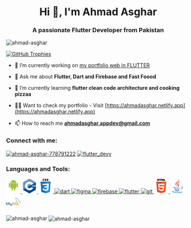 <h1 align="center">Hi 👋, I'm Ahmad Asghar</h1>
<h3 align="center">A passionate Flutter Developer from Pakistan</h3>

<p align="left"> <img src="https://komarev.com/ghpvc/?username=ahmad-asghar&label=Profile%20views&color=0e75b6&style=flat" alt="ahmad-asghar" /> </p>

<p align="left">
  <a href="https://github.com/ryo-ma/github-profile-trophy">
    <img src="https://github-profile-trophy.vercel.app/?username=ahmad-asghar&theme=onestar&no-frame=true&column=5&title=Stars,Repositories,Commits,Followers,Experience" alt="GitHub Trophies" />
  </a>
</p>



- 🔭 I’m currently working on [my portfolio web in FLUTTER](https://ahmadasghar.netlify.app)

- 💬 Ask me about **Flutter, Dart and Firebase and Fast Foood**

- 🌱 I’m currently learning **flutter clean code architecture and cooking pizzaa**

- 👨‍💻 Want to check my portfolio - Visit [https://ahmadasghar.netlify.app](https://ahmadasghar.netlify.app)

- 📫 How to reach me **ahmadasghar.appdev@gmail.com**

<h3 align="left">Connect with me:</h3>
<p align="left">
<a href="https://linkedin.com/in/ahmad-asghar-778791222" target="blank"><img align="center" src="https://raw.githubusercontent.com/rahuldkjain/github-profile-readme-generator/master/src/images/icons/Social/linked-in-alt.svg" alt="ahmad-asghar-778791222" height="30" width="40" /></a>
<a href="https://instagram.com/flutter_devv" target="blank"><img align="center" src="https://raw.githubusercontent.com/rahuldkjain/github-profile-readme-generator/master/src/images/icons/Social/instagram.svg" alt="flutter_devv" height="30" width="40" /></a>
</p>

<h3 align="left">Languages and Tools:</h3>
<p align="left"> <a href="https://developer.android.com" target="_blank" rel="noreferrer"> <img src="https://raw.githubusercontent.com/devicons/devicon/master/icons/android/android-original-wordmark.svg" alt="android" width="40" height="40"/> </a> <a href="https://www.w3schools.com/cpp/" target="_blank" rel="noreferrer"> <img src="https://raw.githubusercontent.com/devicons/devicon/master/icons/cplusplus/cplusplus-original.svg" alt="cplusplus" width="40" height="40"/> </a> <a href="https://www.w3schools.com/css/" target="_blank" rel="noreferrer"> <img src="https://raw.githubusercontent.com/devicons/devicon/master/icons/css3/css3-original-wordmark.svg" alt="css3" width="40" height="40"/> </a> <a href="https://dart.dev" target="_blank" rel="noreferrer"> <img src="https://www.vectorlogo.zone/logos/dartlang/dartlang-icon.svg" alt="dart" width="40" height="40"/> </a> <a href="https://www.figma.com/" target="_blank" rel="noreferrer"> <img src="https://www.vectorlogo.zone/logos/figma/figma-icon.svg" alt="figma" width="40" height="40"/> </a> <a href="https://firebase.google.com/" target="_blank" rel="noreferrer"> <img src="https://www.vectorlogo.zone/logos/firebase/firebase-icon.svg" alt="firebase" width="40" height="40"/> </a> <a href="https://flutter.dev" target="_blank" rel="noreferrer"> <img src="https://www.vectorlogo.zone/logos/flutterio/flutterio-icon.svg" alt="flutter" width="40" height="40"/> </a> <a href="https://git-scm.com/" target="_blank" rel="noreferrer"> <img src="https://www.vectorlogo.zone/logos/git-scm/git-scm-icon.svg" alt="git" width="40" height="40"/> </a> <a href="https://www.w3.org/html/" target="_blank" rel="noreferrer"> <img src="https://raw.githubusercontent.com/devicons/devicon/master/icons/html5/html5-original-wordmark.svg" alt="html5" width="40" height="40"/> </a> <a href="https://www.java.com" target="_blank" rel="noreferrer"> <img src="https://raw.githubusercontent.com/devicons/devicon/master/icons/java/java-original.svg" alt="java" width="40" height="40"/> </a> <a href="https://www.mysql.com/" target="_blank" rel="noreferrer"> <img src="https://raw.githubusercontent.com/devicons/devicon/master/icons/mysql/mysql-original-wordmark.svg" alt="mysql" width="40" height="40"/> </a> </p>

<p><img align="left" src="https://github-readme-stats.vercel.app/api/top-langs?username=ahmad-asghar&show_icons=true&locale=en&layout=compact" alt="ahmad-asghar" /></p>

<p>&nbsp;<img align="center" src="https://github-readme-stats.vercel.app/api?username=ahmad-asghar&show_icons=true&locale=en" alt="ahmad-asghar" /></p>
